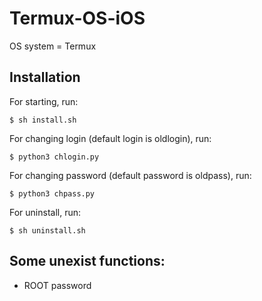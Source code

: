 # Termux-OS-iOS

OS system = Termux

## Installation

For starting, run:
```
$ sh install.sh
```
For changing login (default login is oldlogin), run:
```
$ python3 chlogin.py
```
For changing password (default password is oldpass), run:
```
$ python3 chpass.py
```
For uninstall, run:
```
$ sh uninstall.sh
```

## Some unexist functions:

* ROOT password
